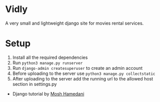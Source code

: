 # Vidly

A very small and lightweight django site for movies rental services.

# Setup

1. Install all the required dependencies
1. Run `python3 manage.py runserver`
1. Run `django-admin createsuperuser` to create an admin account
1. Before uploading to the server use `python3 manage.py collectstatic`
1. After uploading to the server add the running url to the allowed host section in settings.py

- Django tutorial by [Mosh Hamedani](https://codewithmosh.com/courses)